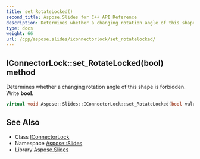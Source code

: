 ```yaml
---
title: set_RotateLocked()
second_title: Aspose.Slides for C++ API Reference
description: Determines whether a changing rotation angle of this shape is forbidden. Write bool.
type: docs
weight: 66
url: /cpp/aspose.slides/iconnectorlock/set_rotatelocked/
---
```

## IConnectorLock::set_RotateLocked(bool) method


Determines whether a changing rotation angle of this shape is forbidden. Write **bool**.

```cpp
virtual void Aspose::Slides::IConnectorLock::set_RotateLocked(bool value)=0
```

## See Also

* Class [IConnectorLock](./)
* Namespace [Aspose::Slides](../)
* Library [Aspose.Slides](../../)